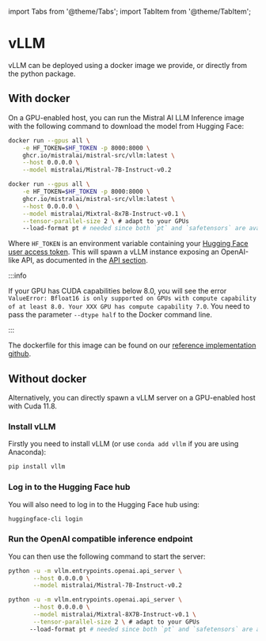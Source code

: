 import Tabs from '@theme/Tabs';
import TabItem from '@theme/TabItem';

# vLLM

vLLM can be deployed using a docker image we provide, or directly from the python package.

## With docker

On a GPU-enabled host, you can run the Mistral AI LLM Inference image with the following command to download the model from Hugging Face:
<Tabs>
  <TabItem value="mistral7b" label="Mistral-7B" default>

```bash
docker run --gpus all \
    -e HF_TOKEN=$HF_TOKEN -p 8000:8000 \
    ghcr.io/mistralai/mistral-src/vllm:latest \
    --host 0.0.0.0 \
    --model mistralai/Mistral-7B-Instruct-v0.2
```

  </TabItem>
  <TabItem value="mixtral8x7b" label="Mixtral-8X7B">

```bash
docker run --gpus all \
    -e HF_TOKEN=$HF_TOKEN -p 8000:8000 \
    ghcr.io/mistralai/mistral-src/vllm:latest \
    --host 0.0.0.0 \
    --model mistralai/Mixtral-8x7B-Instruct-v0.1 \
    --tensor-parallel-size 2 \ # adapt to your GPUs 
    --load-format pt # needed since both `pt` and `safetensors` are available
```

  </TabItem>
</Tabs>

Where `HF_TOKEN` is an environment variable containing your [Hugging Face user access token](https://huggingface.co/docs/hub/security-tokens).
This will spawn a vLLM instance exposing an OpenAI-like API, as documented in the [API section](/api).

:::info

If your GPU has CUDA capabilities below 8.0, you will see the error `ValueError: Bfloat16 is only supported on GPUs with compute capability of at least 8.0. Your XXX GPU has compute capability 7.0`. You need to pass the parameter `--dtype half` to the Docker command line.

:::

The dockerfile for this image can be found on our [reference implementation github](https://github.com/mistralai/mistral-src/blob/main/deploy/Dockerfile).

## Without docker

Alternatively, you can directly spawn a vLLM server on a GPU-enabled host with Cuda 11.8.

### Install vLLM

Firstly you need to install vLLM (or use `conda add vllm` if you are using Anaconda):

```bash
pip install vllm
```

### Log in to the Hugging Face hub

You will also need to log in to the Hugging Face hub using: 

```bash
huggingface-cli login
```

### Run the OpenAI compatible inference endpoint

You can then use the following command to start the server:
<Tabs>
  <TabItem value="mistral7b" label="Mistral-7B" default>

```bash
python -u -m vllm.entrypoints.openai.api_server \
       --host 0.0.0.0 \
       --model mistralai/Mistral-7B-Instruct-v0.2
```
  </TabItem>
  <TabItem value="mixtral8x7b" label="Mixtral-8X7B">

```bash
python -u -m vllm.entrypoints.openai.api_server \
       --host 0.0.0.0 \
       --model mistralai/Mixtral-8X7B-Instruct-v0.1 \
       --tensor-parallel-size 2 \ # adapt to your GPUs 
      --load-format pt # needed since both `pt` and `safetensors` are available
```

  </TabItem>
</Tabs>
